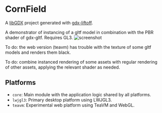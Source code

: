 # CornField

A [libGDX](https://libgdx.com/) project generated with [gdx-liftoff](https://github.com/tommyettinger/gdx-liftoff).

A demonstrator of instancing of a gltf model in combination with the PBR shader of gdx-gltf.
Requires GL3.
![screenshot](https://github.com/MonstrousSoftware/CornField/assets/49096535/519b91aa-8d01-4252-8cc3-08caddac04c2)

To do: the web version (teavm) has trouble with the texture of some gltf models and renders them black.

To do: combine instanced rendering of some assets with regular rendering of other assets, applying the relevant shader as needed.

## Platforms

- `core`: Main module with the application logic shared by all platforms.
- `lwjgl3`: Primary desktop platform using LWJGL3.
- `teavm`: Experimental web platform using TeaVM and WebGL.

